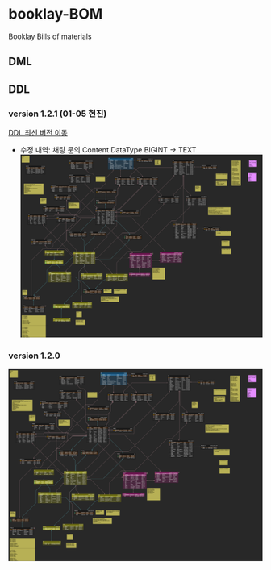 # booklay-BOM
Booklay Bills of materials

## DML

## DDL

### version 1.2.1 (01-05 현진) 
[DDL 최신 버전 이동](./ddl)
- 수정 내역: 채팅 문의 Content DataType BIGINT -> TEXT
![](./img/V1.2.1.png)


### version 1.2.0
![](./img/V1.2.0.png)